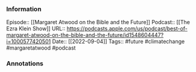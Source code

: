 ### Information

Episode:: [[Margaret Atwood on the Bible and the Future]]
Podcast:: [[The Ezra Klein Show]]
URL:: https://podcasts.apple.com/us/podcast/best-of-margaret-atwood-on-the-bible-and-the-future/id1548604447?i=1000577420501
Date:: [[2022-09-04]]
Tags:: #future #climatechange #margaretatwood
#podcast


### Annotations

